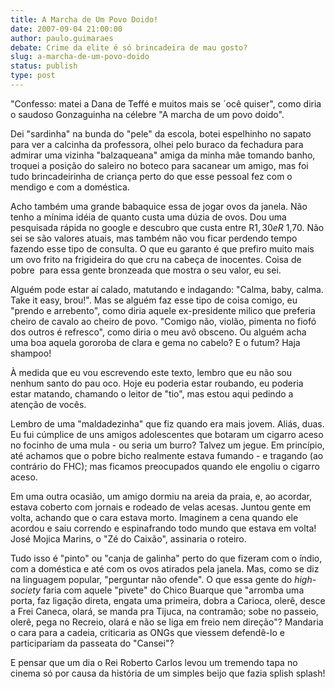 ```yaml
---
title: A Marcha de Um Povo Doido!
date: 2007-09-04 21:00:00
author: paulo.guimaraes
debate: Crime da elite é só brincadeira de mau gosto?
slug: a-marcha-de-um-povo-doido
status: publish 
type: post
---
```


"Confesso: matei a Dana de Teffé e muitos mais se ´ocê quiser", como diria o saudoso Gonzaguinha na célebre "A marcha de um povo doido".


Dei "sardinha" na bunda do "pele" da escola, botei espelhinho no sapato para ver a calcinha da professora, olhei pelo buraco da fechadura para admirar uma vizinha "balzaqueana" amiga da minha mãe tomando banho, troquei a posição do saleiro no boteco para sacanear um amigo, mas foi tudo brincadeirinha de criança perto do que esse pessoal fez com o mendigo e com a doméstica.


Acho também uma grande babaquice essa de jogar ovos da janela. Não tenho a mínima idéia de quanto custa uma dúzia de ovos. Dou uma pesquisada rápida no google e descubro que custa entre R$1,30 e R$ 1,70. Não sei se são valores atuais, mas também não vou ficar perdendo tempo fazendo esse tipo de consulta. O que eu garanto é que prefiro muito mais um ovo frito na frigideira do que cru na cabeça de inocentes. Coisa de pobre  para essa gente bronzeada que mostra o seu valor, eu sei.


Alguém pode estar aí calado, matutando e indagando: "Calma, baby, calma. Take it easy, brou!". Mas se alguém faz esse tipo de coisa comigo, eu "prendo e arrebento", como diria aquele ex-presidente milico que preferia cheiro de cavalo ao cheiro de povo. "Comigo não, violão, pimenta no fiofó dos outros é refresco", como diria o meu avô obsceno. Ou alguém acha uma boa aquela gororoba de clara e gema no cabelo? E o futum? Haja shampoo!


À medida que eu vou escrevendo este texto, lembro que eu não sou nenhum santo do pau oco. Hoje eu poderia estar roubando, eu poderia estar matando, chamando o leitor de "tio", mas estou aqui pedindo a atenção de vocês.


Lembro de uma "maldadezinha" que fiz quando era mais jovem. Aliás, duas. Eu fui cúmplice de uns amigos adolescentes que botaram um cigarro aceso no focinho de uma mula - ou seria um burro? Talvez um jegue. Em princípio, até achamos que o pobre bicho realmente estava fumando - e tragando (ao contrário do FHC); mas ficamos preocupados quando ele engoliu o cigarro aceso.


Em uma outra ocasião, um amigo dormiu na areia da praia, e, ao acordar, estava coberto com jornais e rodeado de velas acesas. Juntou gente em volta, achando que o cara estava morto. Imaginem a cena quando ele acordou e saiu correndo e espinafrando todo mundo que estava em volta! José Mojica Marins, o "Zé do Caixão", assinaria o roteiro.


Tudo isso é "pinto" ou "canja de galinha" perto do que fizeram com o índio, com a doméstica e até com os ovos atirados pela janela. Mas, como se diz na linguagem popular, "perguntar não ofende". O que essa gente do *high-society* faria com aquele "pivete" do Chico Buarque que "arromba uma porta, faz ligação direta, engata uma primeira, dobra a Carioca, olerê, desce a Frei Caneca, olará, se manda pra Tijuca, na contramão; sobe no passeio, olerê, pega no Recreio, olará e não se liga em freio nem direção"? Mandaria o cara para a cadeia, criticaria as ONGs que viessem defendê-lo e participariam da passeata do "Cansei"?


E pensar que um dia o Rei Roberto Carlos levou um tremendo tapa no cinema só por causa da história de um simples beijo que fazia splish splash!


